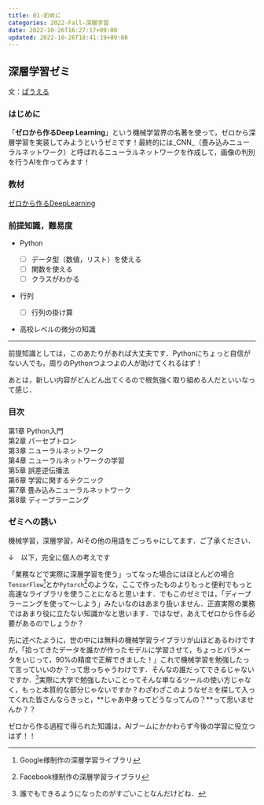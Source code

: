 ```yaml
---
title: 01-初めに
categories: 2022-Fall-深層学習
date: 2022-10-26T16:27:17+09:00
updated: 2022-10-26T18:41:19+09:00
---
```

## 深層学習ゼミ
文：[ぱうえる](https://github.com/kentakom1213/)

### はじめに

「**ゼロから作るDeep Learning**」という機械学習界の名著を使って，ゼロから深層学習を実装してみようというゼミです！最終的には_CNN_（畳み込みニューラルネットワーク）と呼ばれるニューラルネットワークを作成して，画像の判別を行うAIを作ってみます！

### 教材

[ゼロから作るDeepLearning](https://www.oreilly.co.jp/books/9784873117584/)

### 前提知識，難易度

- Python

  - [ ] データ型（数値，リスト）を使える
  - [ ] 関数を使える
  - [ ] クラスがわかる

- 行列

  - [ ] 行列の掛け算

- 高校レベルの微分の知識

---

前提知識としては，このあたりがあれば大丈夫です．Pythonにちょっと自信がない人でも，周りのPythonつよつよの人が助けてくれるはず！

あとは，新しい内容がどんどん出てくるので根気強く取り組める人だといいなって感じ．

<div style="page-break-before:always"></div>

### 目次

第1章 Python入門  
第2章 パーセプトロン  
第3章 ニューラルネットワーク  
第4章 ニューラルネットワークの学習  
第5章 誤差逆伝播法  
第6章 学習に関するテクニック  
第7章 畳み込みニューラルネットワーク  
第8章 ディープラーニング  

### ゼミへの誘い

機械学習，深層学習，AIその他の用語をごっちゃにしてます．ご了承ください．

↓　以下，完全に個人の考えです

「業務などで実際に深層学習を使う」ってなった場合にはほとんどの場合`TensorFlow`[^1]とか`Pytorch`[^2]のような，ここで作ったものよりもっと便利でもっと高速なライブラリを使うことになると思います．でもこのゼミでは，「ディープラーニングを使って〜しよう」みたいなのはあまり扱いません．正直実際の業務ではあまり役に立たない知識かなと思います．ではなぜ，あえてゼロから作る必要があるのでしょうか？

先に述べたように，世の中には無料の機械学習ライブラリが山ほどあるわけですが，「拾ってきたデータを誰かが作ったモデルに学習させて，ちょっとパラメータをいじって，90%の精度で正解できました！」これで機械学習を勉強したって言っていいのか？って思っちゃうわけです．そんなの誰だってできるじゃないですか．[^3]実際に大学で勉強したいことってそんな単なるツールの使い方じゃなく，もっと本質的な部分じゃないですか？わざわざこのようなゼミを探して入ってくれた皆さんならきっと，**じゃあ中身ってどうなってんの？**って思いませんか？？

ゼロから作る過程で得られた知識は，AIブームにかかわらず今後の学習に役立つはず！！

[^1]: Google様制作の深層学習ライブラリ
[^2]: Facebook様制作の深層学習ライブラリ
[^3]: 誰でもできるようになったのがすごいことなんだけどね．



